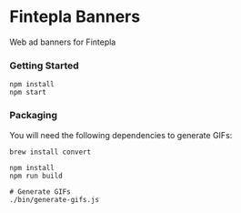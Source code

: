 # Fintepla Banners

Web ad banners for Fintepla

### Getting Started

```shell
npm install
npm start
```

### Packaging

You will need the following dependencies to generate GIFs:

```shell
brew install convert
```

```shell
npm install
npm run build

# Generate GIFs
./bin/generate-gifs.js
```
